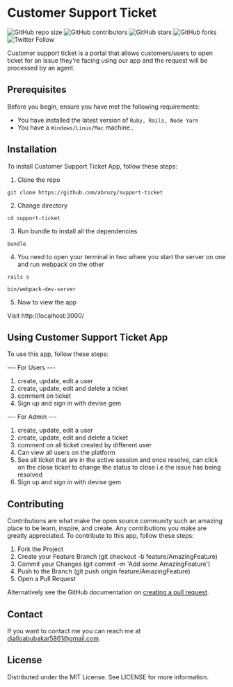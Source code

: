 # Customer Support Ticket

<!--- These are examples. See https://shields.io for others or to customize this set of shields. You might want to include dependencies, project status and licence info here --->
![GitHub repo size](https://img.shields.io/github/repo-size/abruzy/support-ticket)
![GitHub contributors](https://img.shields.io/github/contributors/abruzy/support-ticket)
![GitHub stars](https://img.shields.io/github/stars/abruzy/support-ticket?style=social)
![GitHub forks](https://img.shields.io/github/forks/abruzy/support-ticket?style=social)
![Twitter Follow](https://img.shields.io/twitter/follow/abruzy01?style=social)

Customer support ticket is a portal that allows customers/users to open ticket for an issue they're facing using our app and the request will be processed by an agent.

## Prerequisites

Before you begin, ensure you have met the following requirements:
<!--- These are just example requirements. Add, duplicate or remove as required --->
* You have installed the latest version of `Ruby, Rails, Node Yarn`
* You have a `Windows/Linux/Mac` machine..

## Installation

To install Customer Support Ticket App, follow these steps:

1. Clone the repo
```
git clone https://github.com/abruzy/support-ticket
```

2. Change directory
```
cd support-ticket
```

3. Run bundle to install all the dependencies
```
bundle
```

4. You need to open your terminal in two where you start the server on one and run webpack on the other

```
rails s
```

```
bin/webpack-dev-server
```

5. Now to view the app

Visit http://localhost:3000/

## Using Customer Support Ticket App

To use this app, follow these steps:

--- For Users ---

1. create, update, edit a user
2. create, update, edit and delete a ticket
3. comment on ticket
6. Sign up and sign in with devise gem

--- For Admin ---

1. create, update, edit a user
2. create, update, edit and delete a ticket
3. comment on all ticket created by different user
4. Can view all users on the platform
5. See all ticket that are in the active session and once resolve, can click on the close ticket to change the status to close i.e the issue has being resolved
6. Sign up and sign in with devise gem


## Contributing
Contributions are what make the open source community such an amazing place to be learn, inspire, and create. Any contributions you make are greatly appreciated.
To contribute to this app, follow these steps:

1. Fork the Project
2. Create your Feature Branch (git checkout -b feature/AmazingFeature)
3. Commit your Changes (git commit -m 'Add some AmazingFeature')
4. Push to the Branch (git push origin feature/AmazingFeature)
5. Open a Pull Request

Alternatively see the GitHub documentation on [creating a pull request](https://help.github.com/en/github/collaborating-with-issues-and-pull-requests/creating-a-pull-request).

## Contact

If you want to contact me you can reach me at dialloabubakar5861@gmail.com.

## License

Distributed under the MIT License. See LICENSE for more information.
